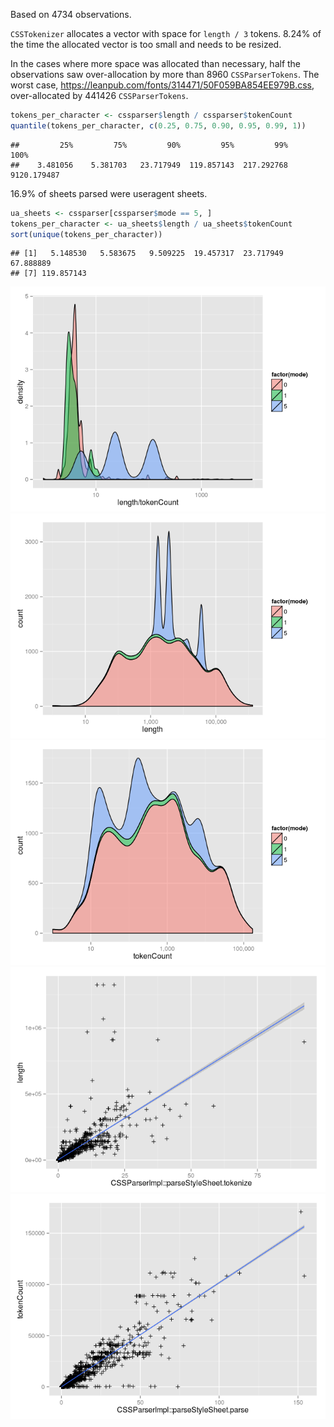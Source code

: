 Based on 4734 observations.

`CSSTokenizer` allocates a vector with space for `length / 3` tokens. 8.24% of the time the allocated vector is too small and needs to be resized.

In the cases where more space was allocated than necessary, half the observations saw over-allocation by more than 8960 `CSSParserTokens`. The worst case, <https://leanpub.com/fonts/314471/50F059BA854EE979B.css>, over-allocated by 441426 `CSSParserTokens`.

``` r
tokens_per_character <- cssparser$length / cssparser$tokenCount
quantile(tokens_per_character, c(0.25, 0.75, 0.90, 0.95, 0.99, 1))
```

    ##         25%         75%         90%         95%         99%        100% 
    ##    3.481056    5.381703   23.717949  119.857143  217.292768 9120.179487

16.9% of sheets parsed were useragent sheets.

``` r
ua_sheets <- cssparser[cssparser$mode == 5, ]
tokens_per_character <- ua_sheets$length / ua_sheets$tokenCount
sort(unique(tokens_per_character))
```

    ## [1]   5.148530   5.583675   9.509225  19.457317  23.717949  67.888889
    ## [7] 119.857143

![](cssparser_files/figure-markdown_github/unnamed-chunk-4-1.png) ![](cssparser_files/figure-markdown_github/unnamed-chunk-4-2.png) ![](cssparser_files/figure-markdown_github/unnamed-chunk-4-3.png) ![](cssparser_files/figure-markdown_github/unnamed-chunk-4-4.png) ![](cssparser_files/figure-markdown_github/unnamed-chunk-4-5.png)

